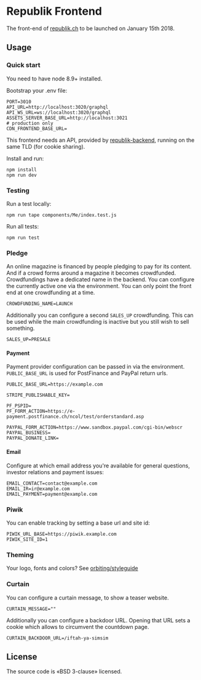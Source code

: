 # Republik Frontend

The front-end of [republik.ch](https://www.republik.ch/en) to be launched on January 15th 2018.

## Usage

### Quick start

You need to have node 8.9+ installed.

Bootstrap your .env file:
```
PORT=3010
API_URL=http://localhost:3020/graphql
API_WS_URL=ws://localhost:3020/graphql
ASSETS_SERVER_BASE_URL=http://localhost:3021
# production only
CDN_FRONTEND_BASE_URL=
```

This frontend needs an API, provided by [republik-backend](https://github.com/orbiting/republik-backend), running on the same TLD (for cookie sharing).

Install and run:
```
npm install
npm run dev
```

### Testing

Run a test locally:
```
npm run tape components/Me/index.test.js
```

Run all tests:
```
npm run test
```

### Pledge

An online magazine is financed by people pledging to pay for its content. And if a crowd forms around a magazine it becomes crowdfunded. Crowdfundings have a dedicated name in the backend. You can configure the currently active one via the environment. You can only point the front end at one crowdfunding at a time.

```
CROWDFUNDING_NAME=LAUNCH
```

Additionally you can configure a second `SALES_UP` crowdfunding. This can be used while the main crowdfunding is inactive but you still wish to sell something.

```
SALES_UP=PRESALE
```

#### Payment

Payment provider configuration can be passed in via the environment. `PUBLIC_BASE_URL` is used for PostFinance and PayPal return urls.

```
PUBLIC_BASE_URL=https://example.com

STRIPE_PUBLISHABLE_KEY=

PF_PSPID=
PF_FORM_ACTION=https://e-payment.postfinance.ch/ncol/test/orderstandard.asp

PAYPAL_FORM_ACTION=https://www.sandbox.paypal.com/cgi-bin/webscr
PAYPAL_BUSINESS=
PAYPAL_DONATE_LINK=
```

#### Email

Configure at which email address you're available for general questions, investor relations and payment issues:

```
EMAIL_CONTACT=contact@example.com
EMAIL_IR=ir@example.com
EMAIL_PAYMENT=payment@example.com
```

### Piwik

You can enable tracking by setting a base url and site id:

```
PIWIK_URL_BASE=https://piwik.example.com
PIWIK_SITE_ID=1
```

### Theming

Your logo, fonts and colors? See [orbiting/styleguide](https://github.com/orbiting/styleguide#theming)

### Curtain

You can configure a curtain message, to show a teaser website.

```
CURTAIN_MESSAGE=""
```

Additionally you can configure a backdoor URL. Opening that URL sets a cookie which allows to circumvent the countdown page.

```
CURTAIN_BACKDOOR_URL=/iftah-ya-simsim
```

## License

The source code is «BSD 3-clause» licensed.
